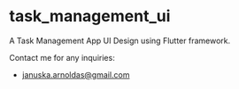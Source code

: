 # task_management_ui

A Task Management App UI Design using Flutter framework.

Contact me for any inquiries:
- januska.arnoldas@gmail.com
